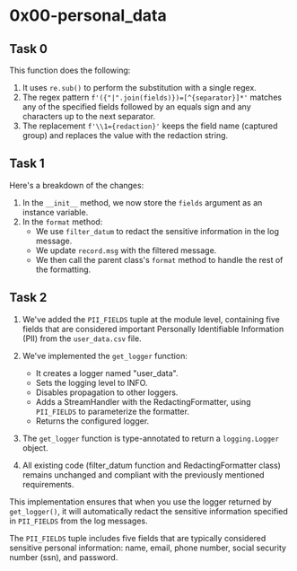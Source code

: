 # 0x00-personal_data

## Task 0

This function does the following:

1. It uses `re.sub()` to perform the substitution with a single regex.
2. The regex pattern `f'({"|".join(fields)})=[^{separator}]*'` matches any of the specified fields followed by an equals sign and any characters up to the next separator.
3. The replacement `f'\\1={redaction}'` keeps the field name (captured group) and replaces the value with the redaction string.

## Task 1

Here's a breakdown of the changes:

1. In the `__init__` method, we now store the `fields` argument as an instance variable.
2. In the `format` method:
   - We use `filter_datum` to redact the sensitive information in the log message.
   - We update `record.msg` with the filtered message.
   - We then call the parent class's `format` method to handle the rest of the formatting.

## Task 2

1. We've added the `PII_FIELDS` tuple at the module level, containing five fields that are considered important Personally Identifiable Information (PII) from the `user_data.csv` file.

2. We've implemented the `get_logger` function:
   - It creates a logger named "user_data".
   - Sets the logging level to INFO.
   - Disables propagation to other loggers.
   - Adds a StreamHandler with the RedactingFormatter, using `PII_FIELDS` to parameterize the formatter.
   - Returns the configured logger.

3. The `get_logger` function is type-annotated to return a `logging.Logger` object.

4. All existing code (filter_datum function and RedactingFormatter class) remains unchanged and compliant with the previously mentioned requirements.

This implementation ensures that when you use the logger returned by `get_logger()`, it will automatically redact the sensitive information specified in `PII_FIELDS` from the log messages.

The `PII_FIELDS` tuple includes five fields that are typically considered sensitive personal information: name, email, phone number, social security number (ssn), and password.
